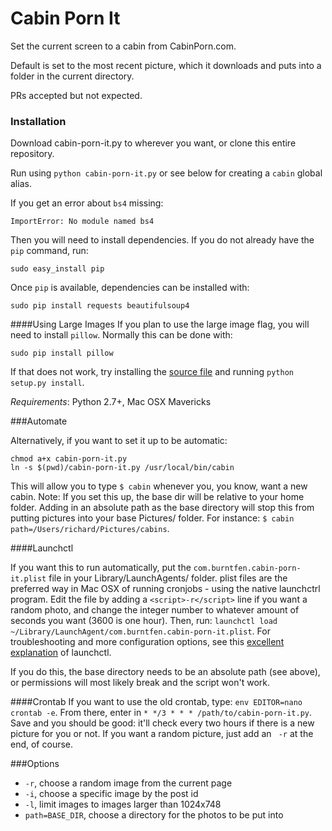 Cabin Porn It
==========

Set the current screen to a cabin from CabinPorn.com.

Default is set to the most recent picture, which it downloads and puts into a
folder in the current directory.

PRs accepted but not expected.

### Installation

Download cabin-porn-it.py to wherever you want, or clone this entire repository.

Run using `python cabin-porn-it.py` or see below for creating a `cabin` global alias.

If you get an error about `bs4` missing:

```
ImportError: No module named bs4
```

Then you will need to install dependencies. If you do not already have the `pip` command, run:

```
sudo easy_install pip
```

Once `pip` is available, dependencies can be installed with:

```
sudo pip install requests beautifulsoup4
```

####Using Large Images
If you plan to use the large image flag, you will need to install `pillow`. Normally this can be done with:

```
sudo pip install pillow
```

If that does not work, try installing the [source file](https://pypi.python.org/pypi/Pillow/2.8.1) and running `python setup.py install`.

_Requirements_: Python 2.7+, Mac OSX Mavericks

###Automate

Alternatively, if you want to set it up to be automatic:

```
chmod a+x cabin-porn-it.py
ln -s $(pwd)/cabin-porn-it.py /usr/local/bin/cabin
```

This will allow you to type `$ cabin` whenever you, you know, want a new cabin. Note: If you set this up, the base dir will be relative to your home folder. Adding in an absolute path as the base directory will stop this from putting pictures into your base Pictures/ folder. For instance: `$ cabin path=/Users/richard/Pictures/cabins`. 

####Launchctl

If you want this to run automatically, put the `com.burntfen.cabin-porn-it.plist` file in your Library/LaunchAgents/ folder. plist files are the preferred way in Mac OSX of running cronjobs - using the native launchctrl program. Edit the file by adding a `<script>-r</script>` line if you want a random photo, and change the integer number to whatever amount of seconds you want (3600 is one hour). Then, run: 
`launchctl load ~/Library/LaunchAgent/com.burntfen.cabin-porn-it.plist`. For troubleshooting and more configuration options, see this [excellent explanation](http://stackoverflow.com/a/15820488/1166929) of launchctl. 

If you do this, the base directory needs to be an absolute path (see above), or permissions will most likely break and the script won't work. 

####Crontab
If you want to use the old crontab, type: `env EDITOR=nano crontab -e`. From there, enter in `* */3 * * * /path/to/cabin-porn-it.py`. Save and you should be good: it'll check every two hours if there is a new picture for you or not. If you want a random picture, just add an ` -r` at the end, of course.

###Options

* `-r`, choose a random image from the current page
* `-i`, choose a specific image by the post id
* `-l`, limit images to images larger than 1024x748
* `path=BASE_DIR`, choose a directory for the photos to be put into

